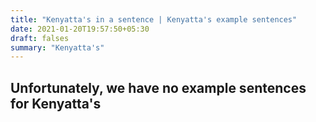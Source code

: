 ```yaml
---
title: "Kenyatta's in a sentence | Kenyatta's example sentences"
date: 2021-01-20T19:57:50+05:30
draft: falses
summary: "Kenyatta's"
---
```

## Unfortunately, we have no example sentences for Kenyatta's                 
